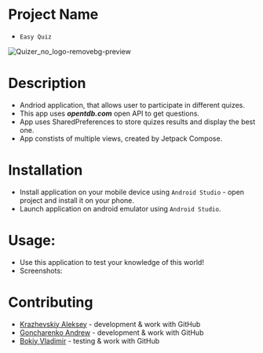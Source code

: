 # Project Name

  - `Easy Quiz`
  
  ![Quizer_no_logo-removebg-preview](https://user-images.githubusercontent.com/78850311/207855864-59f0fe92-6666-41bf-8d86-03da88a64bfb.png)
  
# Description

  - Andriod application, that allows user to participate in different quizes.
  - This app uses ***opentdb.com*** open API to get questions.
  - App uses SharedPreferences to store quizes results and display the best one.
  - App constists of multiple views, created by Jetpack Compose.
  
# Installation

  - Install application on your mobile device using `Android Studio` - open project and install it on your phone.
  - Launch application on android emulator using `Android Studio`.
  
# Usage: 

  - Use this application to test your knowledge of this world!
  - Screenshots:
  
# Contributing

  - [Krazhevskiy Aleksey](https://github.com/alekseykrazhev) - development & work with GitHub
  - [Goncharenko Andrew](https://github.com/andrey1pf) - development & work with GitHub
  - [Bokiy Vladimir](https://github.com/VladimirBokiy) - testing & work with GitHub

